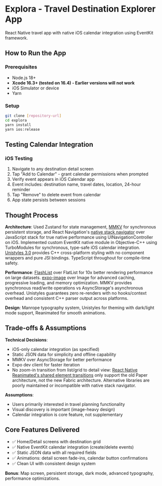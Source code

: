 # Explora - Travel Destination Explorer App

React Native travel app with native iOS calendar integration using EventKit framework.

## How to Run the App

### Prerequisites
- Node.js 18+
- **Xcode 16.3+ (tested on 16.4) - Earlier versions will not work**
- iOS Simulator or device
- Yarn

### Setup
```bash
git clone [repository-url]
cd explora
yarn install
yarn ios:release
```

## Testing Calendar Integration

### iOS Testing
1. Navigate to any destination detail screen
2. Tap "Add to Calendar" - grant calendar permissions when prompted
3. Verify event appears in iOS Calendar app
4. Event includes: destination name, travel dates, location, 24-hour reminder
5. Tap "Remove" to delete event from calendar
6. App state persists between sessions

## Thought Process

**Architecture**: Used Zustand for state management, [MMKV](https://github.com/mrousavy/react-native-mmkv) for synchronous persistent storage, and React Navigation's [native stack navigator](https://reactnavigation.org/docs/native-stack-navigator/) over JavaScript stack for true native performance using UINavigationController on iOS. Implemented custom EventKit native module in Objective-C++ using TurboModules for synchronous, type-safe iOS calendar integration. [Unistyles 3.0](https://www.unistyl.es/v3/start/introduction) provides C++ cross-platform styling with no component wrappers and pure JSI bindings. TypeScript throughout for compile-time safety.

**Performance**: [FlashList](https://shopify.github.io/flash-list/) over FlatList for 10x better rendering performance on large datasets. [expo-image](https://docs.expo.dev/versions/latest/sdk/image/) over Image for advanced caching, progressive loading, and memory optimization. MMKV provides synchronous read/write operations vs AsyncStorage's asynchronous overhead. Unistyles guarantees zero re-renders with no hooks/context overhead and consistent C++ parser output across platforms.

**Design**: Manrope typography system, Unistyles for theming with dark/light mode support, Reanimated for smooth animations.

## Trade-offs & Assumptions

**Technical Decisions**:
- iOS-only calendar integration (as specified)
- Static JSON data for simplicity and offline capability  
- MMKV over AsyncStorage for better performance
- Expo dev client for faster iteration
- No zoom-in transition from list/grid to detail view: [React Native Reanimated's shared element transitions](https://docs.swmansion.com/react-native-reanimated/docs/shared-element-transitions/overview/#remarks) only support the old Paper architecture, not the new Fabric architecture. Alternative libraries are poorly maintained or incompatible with native stack navigator.

**Assumptions**:
- Users primarily interested in travel planning functionality
- Visual discovery is important (image-heavy design)
- Calendar integration is core feature, not supplementary

## Core Features Delivered

- ✅ Home/Detail screens with destination grid
- ✅ Native EventKit calendar integration (create/delete events)
- ✅ Static JSON data with all required fields
- ✅ Animations: detail screen fade-ins, calendar button confirmations
- ✅ Clean UI with consistent design system

**Bonus**: Map screen, persistent storage, dark mode, advanced typography, performance optimizations.
